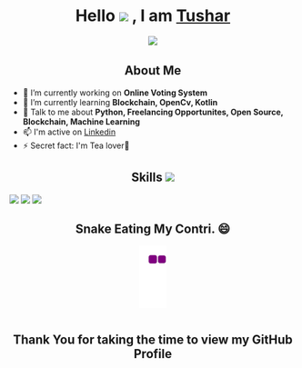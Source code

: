 <div align=center >
<h1>Hello <img src = "https://raw.githubusercontent.com/MartinHeinz/MartinHeinz/master/wave.gif" width = 50px> , I am <a href = "https://bio.link/tushardixit" target="_blank"> Tushar</a> </h1>
</div>

<div align = center>
<img src = "https://media0.giphy.com/media/KDDpcKigbfFpnejZs6/giphy.gif?cid=ecf05e47oy6f4zjs8g1qoiystc56cu7r9tb8a1fe76e05oty&rid=giphy.gif" width = 200px>
<h2> About Me </h2>
</div> 
  
- 🔭 I’m currently working on **Online Voting System**
- 🌱 I’m currently learning **Blockchain, OpenCv, Kotlin**
- 💬 Talk to me about **Python, Freelancing Opportunites, Open Source, Blockchain, Machine Learning**
- 📫 I'm active on [Linkedin](https://www.linkedin.com/in/tushar-dixit301/)
- ⚡ Secret fact: I'm Tea lover🍵

<h2 align = center> Skills <img src = "https://media2.giphy.com/media/QssGEmpkyEOhBCb7e1/giphy.gif?cid=ecf05e47a0n3gi1bfqntqmob8g9aid1oyj2wr3ds3mg700bl&rid=giphy.gif" width = 32px> </h2>
<p>
<a> <img width ='32px' src ='https://raw.githubusercontent.com/rahulbanerjee26/githubAboutMeGenerator/main/icons/python.svg'> </a> 
<a> <img width ='32px' src ='https://raw.githubusercontent.com/rahulbanerjee26/githubAboutMeGenerator/main/icons/leet-code.svg'> </a>
<a> <img width ='32px' src ='https://raw.githubusercontent.com/rahulbanerjee26/githubAboutMeGenerator/main/icons/opencv.svg'> </a>

  </p>

<h2 align = center> Snake Eating My Contri. 😄 </h2>
<div align = center>
<img src= "https://github.com/TusharDixit-301/TusharDixit-301/blob/output/github-contribution-grid-snake.gif">
</div>







<h1></h1>
<h2 align = center >Thank You for taking the time to view my GitHub Profile </h2>
